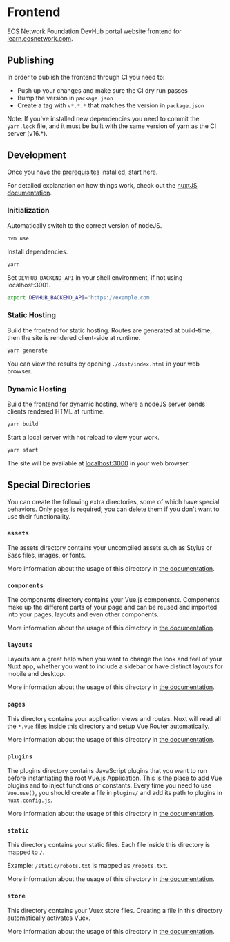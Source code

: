 # Frontend
EOS Network Foundation DevHub portal website frontend for [learn.eosnetwork.com](https://learn.eosnetwork.com).

## Publishing

In order to publish the frontend through CI you need to:
- Push up your changes and make sure the CI dry run passes
- Bump the version in `package.json`
- Create a tag with `v*.*.*` that matches the version in `package.json`

Note: If you've installed new dependencies you need to commit the `yarn.lock` file, and it 
must be built with the same version of yarn as the CI server (v16.*).

## Development
Once you have the [prerequisites](../README.md#prerequisites) installed, start here.

For detailed explanation on how things work, check out the [nuxtJS documentation](https://nuxtjs.org).

### Initialization
Automatically switch to the correct version of nodeJS.
```bash
nvm use
```
Install dependencies.
```bash
yarn
```
Set `DEVHUB_BACKEND_API` in your shell environment, if not using localhost:3001.
```bash
export DEVHUB_BACKEND_API='https://example.com'
```

### Static Hosting
Build the frontend for static hosting. Routes are generated at build-time, then the site is rendered client-side at runtime.
```bash
yarn generate
```
You can view the results by opening `./dist/index.html` in your web browser.

### Dynamic Hosting
Build the frontend for dynamic hosting, where a nodeJS server sends clients rendered HTML at runtime.
```bash
yarn build
```
Start a local server with hot reload to view your work.
```bash
yarn start
```
The site will be available at [localhost:3000](http://localhost:3000) in your web browser.

## Special Directories
You can create the following extra directories, some of which have special behaviors. Only `pages` is required; you can delete them if you don't want to use their functionality.

### `assets`
The assets directory contains your uncompiled assets such as Stylus or Sass files, images, or fonts.

More information about the usage of this directory in [the documentation](https://nuxtjs.org/docs/2.x/directory-structure/assets).

### `components`
The components directory contains your Vue.js components. Components make up the different parts of your page and can be reused and imported into your pages, layouts and even other components.

More information about the usage of this directory in [the documentation](https://nuxtjs.org/docs/2.x/directory-structure/components).

### `layouts`
Layouts are a great help when you want to change the look and feel of your Nuxt app, whether you want to include a sidebar or have distinct layouts for mobile and desktop.

More information about the usage of this directory in [the documentation](https://nuxtjs.org/docs/2.x/directory-structure/layouts).

### `pages`
This directory contains your application views and routes. Nuxt will read all the `*.vue` files inside this directory and setup Vue Router automatically.

More information about the usage of this directory in [the documentation](https://nuxtjs.org/docs/2.x/get-started/routing).

### `plugins`
The plugins directory contains JavaScript plugins that you want to run before instantiating the root Vue.js Application. This is the place to add Vue plugins and to inject functions or constants. Every time you need to use `Vue.use()`, you should create a file in `plugins/` and add its path to plugins in `nuxt.config.js`.

More information about the usage of this directory in [the documentation](https://nuxtjs.org/docs/2.x/directory-structure/plugins).

### `static`
This directory contains your static files. Each file inside this directory is mapped to `/`.

Example: `/static/robots.txt` is mapped as `/robots.txt`.

More information about the usage of this directory in [the documentation](https://nuxtjs.org/docs/2.x/directory-structure/static).

### `store`
This directory contains your Vuex store files. Creating a file in this directory automatically activates Vuex.

More information about the usage of this directory in [the documentation](https://nuxtjs.org/docs/2.x/directory-structure/store).
